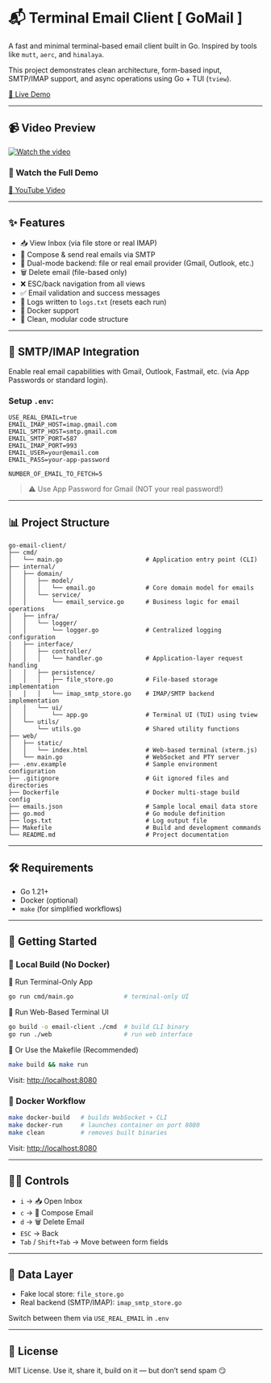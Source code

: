 # 📬 Terminal Email Client [ GoMail ]

A fast and minimal terminal-based email client built in Go. Inspired by tools like `mutt`, `aerc`, and `himalaya`.

This project demonstrates clean architecture, form-based input, SMTP/IMAP support, and async operations using Go + TUI (`tview`).

[🚀 Live Demo](https://go-email-client-production.up.railway.app)

---
## 📹 Video Preview

[![Watch the video](https://img.icons8.com/ios-filled/50/000000/video.png)](https://github.com/user-attachments/assets/e51d6e1e-caba-43a2-924e-1569bec423d6)

### 🎥 Watch the Full Demo

[🚀 YouTube Video](https://youtu.be/e9KuynLewJQ)

---

## ✨ Features

- 📥 View Inbox (via file store or real IMAP)
- 📝 Compose & send real emails via SMTP
- 🚗 Dual-mode backend: file or real email provider (Gmail, Outlook, etc.)
- 🗑️ Delete email (file-based only)
- ❌ ESC/back navigation from all views
- ✅ Email validation and success messages
- 📃 Logs written to `logs.txt` (resets each run)
- 🐳 Docker support
- 🧼 Clean, modular code structure

---

## 🔌 SMTP/IMAP Integration

Enable real email capabilities with Gmail, Outlook, Fastmail, etc. (via App Passwords or standard login).

### Setup `.env`:

```env
USE_REAL_EMAIL=true 
EMAIL_IMAP_HOST=imap.gmail.com
EMAIL_SMTP_HOST=smtp.gmail.com
EMAIL_SMTP_PORT=587
EMAIL_IMAP_PORT=993
EMAIL_USER=your@email.com
EMAIL_PASS=your-app-password

NUMBER_OF_EMAIL_TO_FETCH=5
```

> ⚠️ Use App Password for Gmail (NOT your real password!)

---

## 📊 Project Structure

```
go-email-client/
├── cmd/
│   └── main.go                       # Application entry point (CLI)
├── internal/
│   ├── domain/
│   │   ├── model/
│   │   │   └── email.go              # Core domain model for emails
│   │   └── service/
│   │       └── email_service.go      # Business logic for email operations
│   ├── infra/
│   │   └── logger/
│   │       └── logger.go             # Centralized logging configuration
│   ├── interface/
│   │   ├── controller/
│   │   │   └── handler.go            # Application-layer request handling
│   │   ├── persistence/
│   │   │   ├── file_store.go         # File-based storage implementation
│   │   │   └── imap_smtp_store.go    # IMAP/SMTP backend implementation
│   │   └── ui/
│   │       └── app.go                # Terminal UI (TUI) using tview
│   └── utils/
│       └── utils.go                  # Shared utility functions
├── web/
│   ├── static/
│   │   └── index.html                # Web-based terminal (xterm.js)
│   └── main.go                       # WebSocket and PTY server
├── .env.example                      # Sample environment configuration
├── .gitignore                        # Git ignored files and directories
├── Dockerfile                        # Docker multi-stage build config
├── emails.json                       # Sample local email data store
├── go.mod                            # Go module definition
├── logs.txt                          # Log output file
├── Makefile                          # Build and development commands
└── README.md                         # Project documentation
```

---

## 🛠️ Requirements

- Go 1.21+
- Docker (optional)
- `make` (for simplified workflows)

---

## 🚀 Getting Started

### 🔧 Local Build (No Docker)

🔹 Run Terminal-Only App
```bash
go run cmd/main.go              # terminal-only UI
```

🔹 Run Web-Based Terminal UI
```bash
go build -o email-client ./cmd  # build CLI binary
go run ./web                    # run web interface
```

🔹 Or Use the Makefile (Recommended)
```bash
make build && make run
```

Visit: [http://localhost:8080](http://localhost:8080)

### 🐳 Docker Workflow

```bash
make docker-build   # builds WebSocket + CLI
make docker-run     # launches container on port 8080
make clean          # removes built binaries
```

Visit: [http://localhost:8080](http://localhost:8080)

---

## 👨‍💻 Controls

- `i` → 📥 Open Inbox
- `c` → 📝 Compose Email
- `d` → 🗑️ Delete Email
- `ESC` → Back
- `Tab` / `Shift+Tab` → Move between form fields

---

## 📂 Data Layer

- Fake local store: `file_store.go`
- Real backend (SMTP/IMAP): `imap_smtp_store.go`

Switch between them via `USE_REAL_EMAIL` in `.env`

---

## 📄 License

MIT License. Use it, share it, build on it — but don’t send spam 😏
